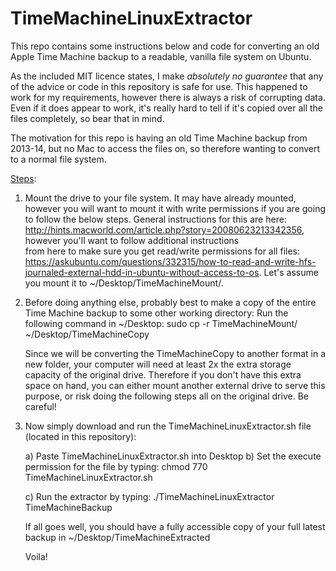 # TimeMachineLinuxExtractor

This repo contains some instructions below and code for converting an old Apple Time Machine backup to a readable, vanilla file system on Ubuntu.

As the included MIT licence states, I make *absolutely no guarantee* that any of the advice or code in this repository is safe for use. This happened to work for 
my requirements, however there is always a risk of corrupting data. Even if it does appear to work, it's really hard to tell if it's copied over all the files 
completely, so bear that in mind.

The motivation for this repo is having an old Time Machine backup from 2013-14, but no Mac to access the files on, so therefore wanting to convert to a normal file 
system. 

<u>Steps</u>:

1. Mount the drive to your file system. It may have already mounted, however you will want to mount it with write permissions if you are going to follow the below 
   steps. 
   General instructions for this are here: http://hints.macworld.com/article.php?story=20080623213342356, however you'll want to follow additional instructions   
   from here to make sure you get read/write permissions for all files: https://askubuntu.com/questions/332315/how-to-read-and-write-hfs-journaled-external-hdd-in-ubuntu-without-access-to-os. Let's assume you mount it to ~/Desktop/TimeMachineMount/.

2. Before doing anything else, probably best to make a copy of the entire Time Machine backup to some other working directory:
   Run the following command in ~/Desktop:
   sudo cp -r TimeMachineMount/ ~/Desktop/TimeMachineCopy

   Since we will be converting the TimeMachineCopy to another format in a new folder, your computer will need at least 2x the extra storage capacity of the
   original drive. Therefore if you don't have this extra space on hand, you can either mount another external drive to serve this purpose, or risk doing the 
   following steps all on the original drive. Be careful!

3. Now simply download and run the TimeMachineLinuxExtractor.sh file (located in this repository):
   
   a) Paste TimeMachineLinuxExtractor.sh into Desktop
   b) Set the execute permission for the file by typing:
   chmod 770 TimeMachineLinuxExtractor.sh
   
   c) Run the extractor by typing:
   ./TimeMachineLinuxExtractor TimeMachineBackup
   
   If all goes well, you should have a fully accessible copy of your full latest backup in ~/Desktop/TimeMachineExtracted
   
   Voila!
   
